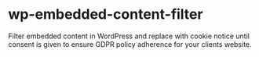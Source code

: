 # wp-embedded-content-filter
Filter embedded content in WordPress and replace with cookie notice until consent is given to ensure GDPR policy adherence for your clients website.
